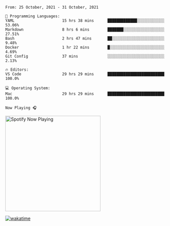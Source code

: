 <!--START_SECTION:waka-->
```text
From: 25 October, 2021 - 31 October, 2021

💬 Programming Languages: 
YAML                     15 hrs 38 mins      █████████████░░░░░░░░░░░░   53.06% 
Markdown                 8 hrs 6 mins        ███████░░░░░░░░░░░░░░░░░░   27.51% 
Bash                     2 hrs 47 mins       ██░░░░░░░░░░░░░░░░░░░░░░░   9.48% 
Docker                   1 hr 22 mins        █░░░░░░░░░░░░░░░░░░░░░░░░   4.69% 
Git Config               37 mins             ░░░░░░░░░░░░░░░░░░░░░░░░░   2.13%

🔥 Editors: 
VS Code                  29 hrs 29 mins      █████████████████████████   100.0%

💻 Operating System: 
Mac                      29 hrs 29 mins      █████████████████████████   100.0%

```


<!--END_SECTION:waka-->

`Now Playing 🎧`

[<img src="https://spotify-now-playing-cyan-seven.vercel.app/api/spotify-playing" alt="Spotify Now Playing" width="300" />](https://open.spotify.com/user/gregnrobinson-ca)

[![wakatime](https://wakatime.com/badge/user/37718f76-572e-4513-b2c5-41c4d93d287a.svg)](https://wakatime.com/@37718f76-572e-4513-b2c5-41c4d93d287a)



